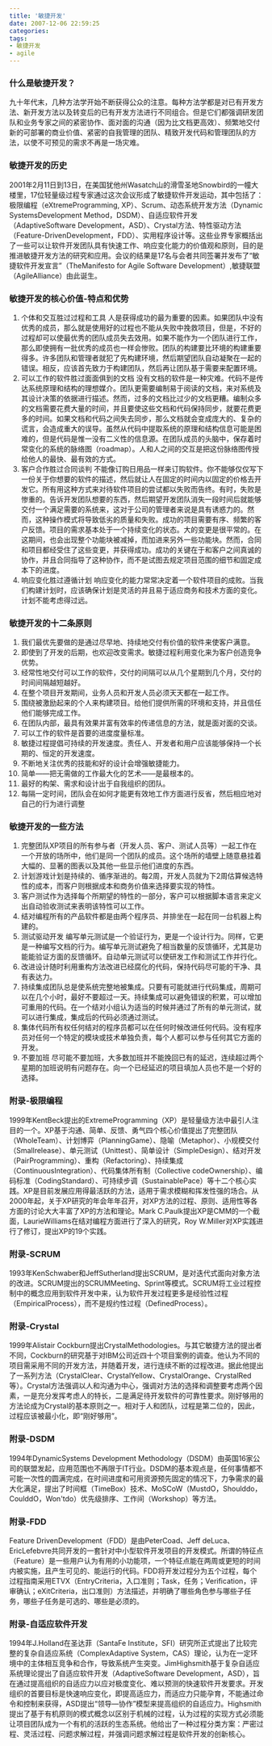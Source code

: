 ```yaml
---
title: '敏捷开发'
date: 2007-12-06 22:59:25
categories: 
tags: 
- 敏捷开发
- agile
---
```

### 什么是敏捷开发？

九十年代末，几种方法学开始不断获得公众的注意。每种方法学都是对已有开发方法、新开发方法以及转变后的已有开发方法进行不同组合。但是它们都强调研发团队和业务专家之间的紧密协作、面对面的沟通（因为比文档更高效）、频繁地交付新的可部署的商业价值、紧密的自我管理的团队、精致开发代码和管理团队的方法，以使不可预见的需求不再是一场灾难。

### 敏捷开发的历史

2001年2月11日到13日，在美国犹他州Wasatch山的滑雪圣地Snowbird的一幢大楼里，17位轻量级过程专家通过这次会议形成了敏捷软件开发运动，其中包括了：极限编程（eXtremeProgramming, XP）、Scrum、动态系统开发方法（Dynamic SystemsDevelopment Method，DSDM）、自适应软件开发（AdaptiveSoftware Development，ASD）、Crystal方法、特性驱动方法（Feature-DrivenDevelopment，FDD）、实用程序设计等。这些业界专家概括出了一些可以让软件开发团队具有快速工作、响应变化能力的价值观和原则，目的是推进敏捷开发方法的研究和应用。会议的结果是17名与会者共同签署并发布了“敏捷软件开发宣言”（TheManifesto for Agile Software Development）,敏捷联盟（AgileAlliance）由此诞生。

### 敏捷开发的核心价值-特点和优势

1. 个体和交互胜过过程和工具
   人是获得成功的最为重要的因素。如果团队中没有优秀的成员，那么就是使用好的过程也不能从失败中挽救项目，但是，不好的过程却可以使最优秀的团队成员失去效用。如果不能作为一个团队进行工作，那么即使拥有一批优秀的成员也一样会惨败。团队的构建要比环境的构建重要得多。许多团队和管理者就犯了先构建环境，然后期望团队自动凝聚在一起的错误。相反，应该首先致力于构建团队，然后再让团队基于需要来配置环境。
2. 可以工作的软件胜过面面俱到的文档
   没有文档的软件是一种灾难。代码不是传达系统原理和结构的理想媒介。团队更需要编制易于阅读的文档，来对系统及其设计决策的依据进行描述。然而，过多的文档比过少的文档更糟。编制众多的文档需要花费大量的时间，并且要使这些文档和代码保持同步，就要花费更多的时间。如果文档和代码之间失去同步，那么文档就会变成庞大的、复杂的谎言，会造成重大的误导。虽然从代码中提取系统的原理和结构信息可能是困难的，但是代码是惟一没有二义性的信息源。在团队成员的头脑中，保存着时常变化的系统的脉络图（roadmap）。人和人之间的交互是把这份脉络图传授给他人的最快、最有效的方式。
3. 客户合作胜过合同谈判
   不能像订购日用品一样来订购软件。你不能够仅仅写下一份关于你想要的软件的描述，然后就让人在固定的时间内以固定的价格去开发它。所有用这种方式来对待软件项目的尝试都以失败而告终。有时，失败是惨重的。告诉开发团队想要的东西，然后期望开发团队消失一段时间后就能够交付一个满足需要的系统来，这对于公司的管理者来说是具有诱惑力的。然而，这种操作模式将导致低劣的质量和失败。成功的项目需要有序、频繁的客户反馈。项目的需求基本处于一个持续变化的状态。大的变更是很平常的。在这期间，也会出现整个功能块被减掉，而加进来另外一些功能块。然而，合同和项目都经受住了这些变更，并获得成功。成功的关键在于和客户之间真诚的协作，并且合同指导了这种协作，而不是试图去规定项目范围的细节和固定成本下的进度。
4. 响应变化胜过遵循计划
   响应变化的能力常常决定着一个软件项目的成败。当我们构建计划时，应该确保计划是灵活的并且易于适应商务和技术方面的变化。计划不能考虑得过远。

### 敏捷开发的十二条原则

1. 我们最优先要做的是通过尽早地、持续地交付有价值的软件来使客户满意。
2. 即使到了开发的后期，也欢迎改变需求。敏捷过程利用变化来为客户创造竞争优势。
3. 经常性地交付可以工作的软件，交付的间隔可以从几个星期到几个月，交付的时间间隔越短越好。
4. 在整个项目开发期间，业务人员和开发人员必须天天都在一起工作。
5. 围绕被激励起来的个人来构建项目。给他们提供所需的环境和支持，并且信任他们能够完成工作。
6. 在团队内部，最具有效果并富有效率的传递信息的方法，就是面对面的交谈。
7. 可以工作的软件是首要的进度度量标准。
8. 敏捷过程提倡可持续的开发速度。责任人、开发者和用户应该能够保持一个长期的、恒定的开发速度。
9. 不断地关注优秀的技能和好的设计会增强敏捷能力。
10. 简单——把无需做的工作最大化的艺术——是最根本的。
11. 最好的构架、需求和设计出于自我组织的团队。
12. 每隔一定时间，团队会在如何才能更有效地工作方面进行反省，然后相应地对自己的行为进行调整

### 敏捷开发的一些方法

1. 完整团队XP项目的所有参与者（开发人员、客户、测试人员等）一起工作在一个开放的场所中，他们是同一个团队的成员。这个场所的墙壁上随意悬挂着大幅的、显著的图表以及其他一些显示他们进度的东西。
2. 计划游戏计划是持续的、循序渐进的。每2周，开发人员就为下2周估算候选特性的成本，而客户则根据成本和商务价值来选择要实现的特性。
3. 客户测试作为选择每个所期望的特性的一部分，客户可以根据脚本语言来定义出自动验收测试来表明该特性可以工作。
4. 结对编程所有的产品软件都是由两个程序员、并排坐在一起在同一台机器上构建的。
5. 测试驱动开发
   编写单元测试是一个验证行为，更是一个设计行为。同样，它更是一种编写文档的行为。编写单元测试避免了相当数量的反馈循环，尤其是功能能验证方面的反馈循环。自动单元测试可以使研发工作和测试工作并行化。
6. 改进设计随时利用重构方法改进已经腐化的代码，保持代码尽可能的干净、具有表达力。
7. 持续集成团队总是使系统完整地被集成。只要有可能就进行代码集成，周期可以在几个小时，最好不要超过一天。持续集成可以避免错误的积累，可以增加可重用的代码。在一个结对小组认为适当的时候并通过了所有的单元测试，就可以进行集成，集成后的代码必须通过测试。
8. 集体代码所有权任何结对的程序员都可以在任何时候改进任何代码。没有程序员对任何一个特定的模块或技术单独负责，每个人都可以参与任何其它方面的开发。
9. 不要加班
   尽可能不要加班，大多数加班并不能挽回已有的延迟，连续超过两个星期的加班说明有问题存在。向一个已经延迟的项目填加人员也不是一个好的选择。<span lang="EN-US" style="font-size:12pt;color:black" xml:lang="EN-US"> </span>

### 附录-极限编程

1999年KentBeck提出的ExtremeProgramming（XP）是轻量级方法中最引人注目的一个。XP基于沟通、简单、反馈、勇气四个核心价值提出了完整团队（WholeTeam）、计划博弈（PlanningGame）、隐喻（Metaphor）、小规模交付（Smallrelease）、单元测试（Unittest）、简单设计（SimpleDesign）、结对开发（PairProgramming）、重构（Refactoring）、持续集成（ContinuousIntegration）、代码集体所有制（Collective codeOwnership）、编码标准（CodingStandard）、可持续步调（SustainablePace）等十二个核心实践。XP是目前发展应用得最活跃的方法，适用于需求模糊和挥发性强的场合。从2000年起，关于XP研究的年会年年召开，对XP方法的过程、原则、适用性等各方面的讨论大大丰富了XP的方法和理论。Mark C.Paulk提出XP是CMM的一个截面，LaurieWilliams在结对编程方面进行了深入的研究，Roy W.Miller<span lang="EN-US" style="font-family:宋体" xml:lang="EN-US"><span lang="EN-US" xml:lang="EN-US">对</span></span>XP<span lang="EN-US" style="font-family:宋体" xml:lang="EN-US"><span lang="EN-US" xml:lang="EN-US">实践进行了修订，提出</span></span>XP<span lang="EN-US" style="font-family:宋体" xml:lang="EN-US"><span lang="EN-US" xml:lang="EN-US">的</span></span>19<span lang="EN-US" style="font-family:宋体" xml:lang="EN-US"><span lang="EN-US" xml:lang="EN-US">个实践<span lang="EN-US" xml:lang="EN-US">。</span></span></span>

### 附录-SCRUM

1993年KenSchwaber和JeffSutherland提出SCRUM，是对迭代式面向对象方法的改进。SCRUM提出的SCRUMMeeting、Sprint等模式。SCRUM将工业过程控制中的概念应用到软件开发中来，认为软件开发过程更多是经验性过程（EmpiricalProcess），而不是规约性过程（DefinedProcess）。

### 附录-Crystal

1999年Alistair Cockburn提出CrystalMethodologies。与其它敏捷方法的提出者不同，Cockburn的研究基于对IBM公司近四十个项目案例的调查。他认为不同的项目需采用不同的开发方法，并随着开发，进行连续不断的过程改进。据此他提出了一系列方法（CrystalClear、CrystalYellow、CrystalOrange、CrystalRed等）。Crystal方法强调以人和沟通为中心，强调对方法的选择和调整要考虑两个因素，一是充分发挥考虑人的特长，二是满足待开发软件的可靠性要求。刚好够用的方法论成为Crystal的基本原则之一。相对于人和团队，过程是第二位的，因此，过程应该被最小化，即“刚好够用”。

### 附录-DSDM

1994年DynamicSystems Development Methodology（DSDM）由英国16家公司的联盟发起，应用范围也不再限于IT行业。DSDM的基本观点是，任何事情都不可能一次性的圆满完成，在时间进度和可用资源预先固定的情况下，力争需求的最大化满足，提出了时间框（TimeBox）技术、MoSCoW（MustdO，Shoulddo，CoulddO，Won'tdo）优先级排序、工作间（Workshop）等方法。

### 附录-FDD

Feature DrivenDevelopment（FDD）是由PeterCoad、Jeff deLuca、EricLefebvre共同开发的一套针对中小型软件开发项目的开发模式。所谓的特征点（Feature）是一些用户认为有用的小功能项，一个特征点能在两周或更短的时间内被实施，且产生可见的、能运行的代码。FDD将开发过程分为五个过程，每个过程指南采用ETVX（EntryCriteria，入口准则；Task，任务；Verification，评审确认；eXitCriteria，出口准则）方法描述，并明确了哪些角色参与哪些子任务，哪些子任务是可选的、哪些是必须的。

### 附录-自适应软件开发

1994年J.Holland在圣达菲（SantaFe Institute，SFI）研究所正式提出了比较完整的复杂自适应系统（ComplexAdaptive System，CAS）理论，认为在一定环境中的主体相互竞争和合作，导致系统产生突变。JimHighsmith基于复杂自适应系统理论提出了自适应软件开发（AdaptiveSoftware Development，ASD），旨在通过提高组织的自适应力以应对极度变化、难以预测的快速软件开发要求。开发组织的首要目标是快速响应变化，即提高适应力，而适应力只能孕育，不能通过命令和控制来获得，ASD提出“领导—协作”模型来提高组织的自适应力。Highsmith提出了基于有机原则的模式概念以区别于机械的过程，认为过程的实现方式必须能让项目团队成为一个有机的活跃的生态系统。他给出了一种过程分类方案：严密过程、灵活过程、问题求解过程，并强调问题求解过程是软件开发的创新核心。